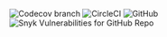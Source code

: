 ![Codecov branch](https://img.shields.io/codecov/c/github/klarstil/lifx-http-api/dev-2.0)
![CircleCI](https://img.shields.io/circleci/build/github/klarstil/lifx-http-api/dev-2.0)
![GitHub](https://img.shields.io/github/license/klarstil/lifx-http-api)
![Snyk Vulnerabilities for GitHub Repo](https://img.shields.io/snyk/vulnerabilities/github/klarstil/lifx-http-api)